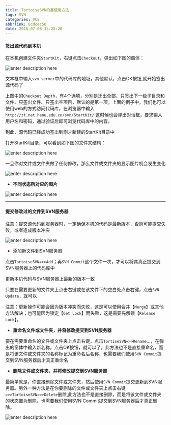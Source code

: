```yaml
---
title: TortoiseSVN的基使用方法
tags: SVN
categories: VCS
abbrlink: 6cdcec50
date: 2016-07-08 15:25:20
---
```



#### 签出源代码到本机

在本机创建文件夹`StartKit`，右键点击`Checkout`，弹出如下图的窗体：
<!--more-->
![enter description here][5]

文本框中输入`svn server`中的代码库的地址，其他默认，点击OK按钮,就开始签出源代码了

上图中的`Checkout Depth`，有4个选项，分别是迁出全部、只签出下一级子目录和文件、只签出文件、只签出空项目，默认的是第一项。上面的例子中，我们也可以使用web的方式访问代码库，在浏览器中输入`http://zt.net.henu.edu.cn/svn/StartKit/`
这时候也会弹出对话框，要求输入用户名和密码，通过验证后即可浏览代码库中的内容。

到此，源代码已经成功签出到刚才新建的StartKit目录中

打开StartKit目录，可以看到如下图的文件夹结构：

![enter description here][6]

一旦你对文件或文件夹做了任何修改，那么文件或文件夹的显示图片机会发生变化

![enter description here][7]

- **不同状态所对应的图片**

![enter description here][8]

---

#### 提交修改过的文件到SVN服务器

注意：提交源代码到服务器时，一定确保本机的代码是最新版本，否则可能提交失败，或者造成版本冲突

![enter description here][9]

- 添加新文件到SVN服务器

点击`TortoiseSVN=>>Add`；再`SVN Commit`这个文件一次，才可以将其真正提交到SVN服务器上的代码库中

更新本机代码与SVN服务器上最新的版本一致

只要在需要更新的文件夹上点击右键或在该文件下的空白处点击右键，点击`SVN Update`，就可以

注意：更新操作可能会因为版本冲突而失败，这是可以使用合并【`Merge`】或其他方法解决；也可能因为锁定【`Get Lock`】而失败，这是需要先解锁【`Release Lock`】。

- **重命名文件或文件夹，并将修改提交到SVN服务器**

要在需要重命名的文件或文件夹上点击右键，点击`TortiseSVN=>>Rename`…，在弹出的窗体中输入新名称，点击OK按钮，就可以了。此方法也不是直接重命名，而是将该文件或文件夹的名称标记为重命名后名称，也需要我们使用`SVN Commit`提交到SVN服务器后才真正重命名

- **删除文件或文件夹，并将修改提交到SVN服务器**

最简单就是，你直接删除文件或文件夹，然后使用`SVN Commit`提交更新到SVN服务器。另外一种方法是在你要删除的文件或文件夹上点击右键`=>>TortoiseSVN=>>Delete`删除,此方法也不是直接删除，而是将该文件或文件夹的状态置为删除，也需要我们使用SVN Commit提交到SVN服务器后才真正删除。


![enter description here][10]


 
  [5]: http://blog.chinaunix.net/attachment/201402/19/27004869_13927803776NBs.png
  [6]: http://blog.chinaunix.net/attachment/201402/19/27004869_1392780401u5bf.png
  [7]: http://blog.chinaunix.net/attachment/201402/19/27004869_13927804137Lrz.png
  [8]: http://blog.chinaunix.net/attachment/201402/19/27004869_1392780423j7W7.png
  [9]: http://blog.chinaunix.net/attachment/201402/19/27004869_139278051015SO.png
  [10]:http://blog.chinaunix.net/attachment/201402/19/27004869_1392780878aoOo.png
